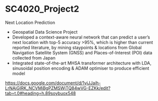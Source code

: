 # SC4020_Project2
Next Location Prediction
- Geospatial Data Science Project 
- Developed a context-aware neural network that can predict a user’s next location with top-5 accuracy >95%, which is higher than current reported literature, by mining staypoints & locations from Global
Navigation Satellite System (GNSS) and Places-of-Interest (POI) data collected from Japan
- Integrated state-of-the-art MHSA transformer architecture with LDA, sinusoidal position encoding & ADAM optimiser to produce efficient model

https://docs.google.com/document/d/1yiJJaih-LrNAjGIRK_NCVMiBgPZMSWjTQ84wVG-EZKk/edit?tab=t.0#heading=h.89soybuox548
